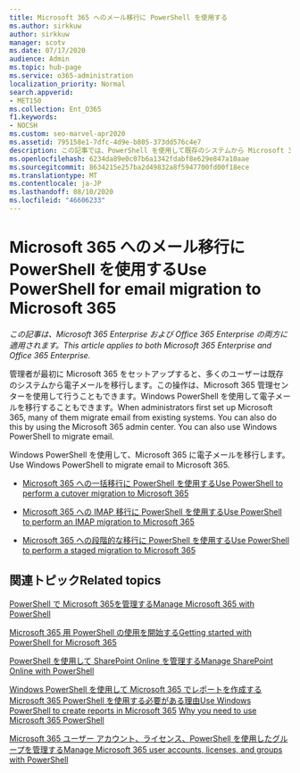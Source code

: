 ```yaml
---
title: Microsoft 365 へのメール移行に PowerShell を使用する
ms.author: sirkkuw
author: sirkkuw
manager: scotv
ms.date: 07/17/2020
audience: Admin
ms.topic: hub-page
ms.service: o365-administration
localization_priority: Normal
search.appverid:
- MET150
ms.collection: Ent_O365
f1.keywords:
- NOCSH
ms.custom: seo-marvel-apr2020
ms.assetid: 795158e1-7dfc-4d9e-b805-373dd576c4e7
description: この記事では、PowerShell を使用して既存のシステムから Microsoft 365 に電子メールを移行する方法について説明します。
ms.openlocfilehash: 6234da89e0c07b6a1342fdabf8e629e847a10aae
ms.sourcegitcommit: 8634215e257ba2d49832a8f5947700fd00f18ece
ms.translationtype: MT
ms.contentlocale: ja-JP
ms.lasthandoff: 08/10/2020
ms.locfileid: "46606233"
---
```

# <a name="use-powershell-for-email-migration-to-microsoft-365"></a><span data-ttu-id="3fac2-103">Microsoft 365 へのメール移行に PowerShell を使用する</span><span class="sxs-lookup"><span data-stu-id="3fac2-103">Use PowerShell for email migration to Microsoft 365</span></span>

<span data-ttu-id="3fac2-104">*この記事は、Microsoft 365 Enterprise および Office 365 Enterprise の両方に適用されます。*</span><span class="sxs-lookup"><span data-stu-id="3fac2-104">*This article applies to both Microsoft 365 Enterprise and Office 365 Enterprise.*</span></span>

<span data-ttu-id="3fac2-p101">管理者が最初に Microsoft 365 をセットアップすると、多くのユーザーは既存のシステムから電子メールを移行します。この操作は、Microsoft 365 管理センターを使用して行うこともできます。Windows PowerShell を使用して電子メールを移行することもできます。</span><span class="sxs-lookup"><span data-stu-id="3fac2-p101">When administrators first set up Microsoft 365, many of them migrate email from existing systems. You can also do this by using the Microsoft 365 admin center. You can also use Windows PowerShell to migrate email.</span></span>
  
<span data-ttu-id="3fac2-108">Windows PowerShell を使用して、Microsoft 365 に電子メールを移行します。</span><span class="sxs-lookup"><span data-stu-id="3fac2-108">Use Windows PowerShell to migrate email to Microsoft 365.</span></span> 
  
- [<span data-ttu-id="3fac2-109">Microsoft 365 への一括移行に PowerShell を使用する</span><span class="sxs-lookup"><span data-stu-id="3fac2-109">Use PowerShell to perform a cutover migration to Microsoft 365</span></span>](use-powershell-to-perform-a-cutover-migration-to-office-365.md)
    
- [<span data-ttu-id="3fac2-110">Microsoft 365 への IMAP 移行に PowerShell を使用する</span><span class="sxs-lookup"><span data-stu-id="3fac2-110">Use PowerShell to perform an IMAP migration to Microsoft 365</span></span>](use-powershell-to-perform-an-imap-migration-to-office-365.md)
    
- [<span data-ttu-id="3fac2-111">Microsoft 365 への段階的な移行に PowerShell を使用する</span><span class="sxs-lookup"><span data-stu-id="3fac2-111">Use PowerShell to perform a staged migration to Microsoft 365</span></span>](use-powershell-to-perform-a-staged-migration-to-office-365.md)
    
## <a name="related-topics"></a><span data-ttu-id="3fac2-112">関連トピック</span><span class="sxs-lookup"><span data-stu-id="3fac2-112">Related topics</span></span>

[<span data-ttu-id="3fac2-113">PowerShell で Microsoft 365を管理する</span><span class="sxs-lookup"><span data-stu-id="3fac2-113">Manage Microsoft 365 with PowerShell</span></span>](manage-office-365-with-office-365-powershell.md)
  
[<span data-ttu-id="3fac2-114">Microsoft 365 用 PowerShell の使用を開始する</span><span class="sxs-lookup"><span data-stu-id="3fac2-114">Getting started with PowerShell for Microsoft 365</span></span>](getting-started-with-office-365-powershell.md)
  
[<span data-ttu-id="3fac2-115">PowerShell を使用して SharePoint Online を管理する</span><span class="sxs-lookup"><span data-stu-id="3fac2-115">Manage SharePoint Online with PowerShell</span></span>](manage-sharepoint-online-with-office-365-powershell.md)
  
<span data-ttu-id="3fac2-116">[Windows PowerShell を使用して Microsoft 365 でレポートを作成する](use-windows-powershell-to-create-reports-in-office-365.md) 
[Microsoft 365 PowerShell を使用する必要がある理由](why-you-need-to-use-office-365-powershell.md)</span><span class="sxs-lookup"><span data-stu-id="3fac2-116">[Use Windows PowerShell to create reports in Microsoft 365](use-windows-powershell-to-create-reports-in-office-365.md)
[Why you need to use Microsoft 365 PowerShell](why-you-need-to-use-office-365-powershell.md)</span></span>
  
[<span data-ttu-id="3fac2-117">Microsoft 365 ユーザー アカウント、ライセンス、PowerShell を使用したグループを管理する</span><span class="sxs-lookup"><span data-stu-id="3fac2-117">Manage Microsoft 365 user accounts, licenses, and groups with PowerShell</span></span>](manage-user-accounts-and-licenses-with-office-365-powershell.md)

